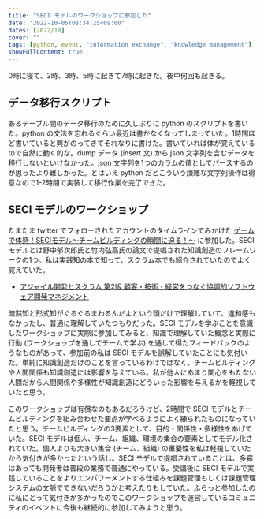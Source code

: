 ```yaml
---
title: "SECI モデルのワークショップに参加した"
date: "2022-10-05T08:34:25+09:00"
dates: [2022/10]
cover: ""
tags: [python, event, "information exchange", "knowledge management"]
showFullContent: true
---
```


0時に寝て、2時、3時、5時に起きて7時に起きた。夜中何回も起きる。

## データ移行スクリプト

あるテーブル間のデータ移行のために久しぶりに python のスクリプトを書いた。python の文法を忘れるぐらい最近は書かなくなってしまっていた。1時間ほど書いていると興がのってきてそれなりに書けた。書いていれば体が覚えているので自然に動く的な。dump データ (insert 文) から json 文字列を含むデータを移行しないといけなかった。json 文字列を1つのカラムの値としてパースするのが思ったより難しかった。とはいえ python だとこういう煩雑な文字列操作は得意なので1-2時間で実装して移行作業を完了できた。

## SECI モデルのワークショップ

たまたま twitter でフォローされたアカウントのタイムラインでみかけた [ゲームで体感！SECIモデル～チームビルディングの瞬間に迫る！～](https://peatix.com/event/3336364) に参加した。SECI モデルとは野中郁次郎氏と竹内弘高氏の論文で提唱された知識創造のフレームワークの1つ。私は実践知の本で知って、スクラム本でも紹介されていたのでよく覚えていた。

* [アジャイル開発とスクラム 第2版 顧客・技術・経営をつなぐ協調的ソフトウェア開発マネジメント](https://t2y.hatenablog.jp/entry/2021/12/19/183339)

暗黙知と形式知がぐるぐるまわるんだよという頭だけで理解していて、違和感もなかったし、普通に理解していたつもりだった。SECI モデルを学ぶことを意識したワークショップに実際に参加してみると、知識で理解していた概念と実際に行動 (ワークショップを通してチームで学ぶ) を通して得たフィードバックのようなものがあって、参加前の私は SECI モデルを誤解していたことにも気付いた。単純に知識創造だけのことを言っているわけではなく、チームビルディングや人間関係も知識創造には影響を与えている。私が他人にあまり関心をもたない人間だから人間関係や多様性が知識創造にどういった影響を与えるかを軽視していたと思う。

このワークショップは有償なのもあるだろうけど、2時間で SECI モデルとチームビルディングを組み合わせた要点が学べるようによく練られたものになっていたと思う。チームビルディングの3要素として、目的・関係性・多様性をあげていた。SECI モデルは個人、チーム、組織、環境の集合の要素としてモデル化されていた。個人よりも大きい集合 (チーム、組織) の重要性を私は軽視していたから気付きが多かったという話し。SECI モデルで提唱されていることは、多寡はあっても開発者は普段の業務で普通にやっている。受講後に SECI モデルで実践していることをよりエンパワーメントする仕組みを課題管理もしくは課題管理システムの文脈でできないだろうかと考えたりもしていた。ふらっと参加したのに私にとって気付きが多かったのでこのワークショップを運営しているコミュニティのイベントに今後も継続的に参加してみようと思う。
